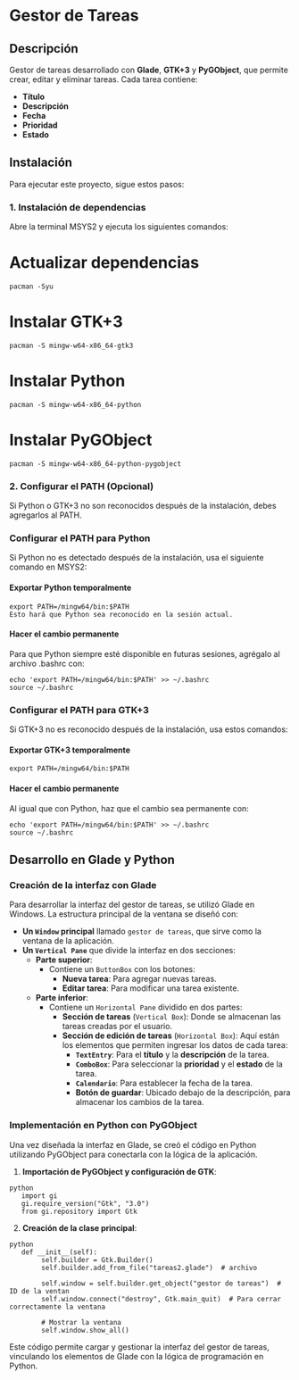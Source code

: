 # Gestor de Tareas

## Descripción
Gestor de tareas desarrollado con **Glade**, **GTK+3** y **PyGObject**, que permite crear, editar y eliminar tareas. Cada tarea contiene:
- **Título**
- **Descripción**
- **Fecha**
- **Prioridad**
- **Estado**

## Instalación
Para ejecutar este proyecto, sigue estos pasos:

### 1. Instalación de dependencias
Abre la terminal MSYS2 y ejecuta los siguientes comandos:


# Actualizar dependencias
`
pacman -Syu
`
# Instalar GTK+3
`
pacman -S mingw-w64-x86_64-gtk3
`
# Instalar Python
`
pacman -S mingw-w64-x86_64-python
`
# Instalar PyGObject
`
pacman -S mingw-w64-x86_64-python-pygobject
`
### 2. Configurar el PATH (Opcional)
Si Python o GTK+3 no son reconocidos después de la instalación, debes agregarlos al PATH.  

### Configurar el PATH para Python
Si Python no es detectado después de la instalación, usa el siguiente comando en MSYS2:  

#### Exportar Python temporalmente
```
export PATH=/mingw64/bin:$PATH
Esto hará que Python sea reconocido en la sesión actual.  
```
#### Hacer el cambio permanente
Para que Python siempre esté disponible en futuras sesiones, agrégalo al archivo .bashrc con: 
```
echo 'export PATH=/mingw64/bin:$PATH' >> ~/.bashrc
source ~/.bashrc
```

### Configurar el PATH para GTK+3
Si GTK+3 no es reconocido después de la instalación, usa estos comandos:  

#### Exportar GTK+3 temporalmente
```
export PATH=/mingw64/bin:$PATH
```
#### Hacer el cambio permanente
Al igual que con Python, haz que el cambio sea permanente con:  
```
echo 'export PATH=/mingw64/bin:$PATH' >> ~/.bashrc
source ~/.bashrc
```
## Desarrollo en Glade y Python

### Creación de la interfaz con Glade
Para desarrollar la interfaz del gestor de tareas, se utilizó Glade en Windows. La estructura principal de la ventana se diseñó con:

- **Un `Window` principal** llamado `gestor de tareas`, que sirve como la ventana de la aplicación.
- **Un `Vertical Pane`** que divide la interfaz en dos secciones:
  - **Parte superior**:
    - Contiene un `ButtonBox` con los botones:
      - **Nueva tarea**: Para agregar nuevas tareas.
      - **Editar tarea**: Para modificar una tarea existente.
  - **Parte inferior**:
    - Contiene un `Horizontal Pane` dividido en dos partes:
      - **Sección de tareas** (`Vertical Box`): Donde se almacenan las tareas creadas por el usuario.
      - **Sección de edición de tareas** (`Horizontal Box`): Aquí están los elementos que permiten ingresar los datos de cada tarea:
        - **`TextEntry`**: Para el **título** y la **descripción** de la tarea.
        - **`ComboBox`**: Para seleccionar la **prioridad** y el **estado** de la tarea.
        - **`Calendario`**: Para establecer la fecha de la tarea.
        - **Botón de guardar**: Ubicado debajo de la descripción, para almacenar los cambios de la tarea.

### Implementación en Python con PyGObject
Una vez diseñada la interfaz en Glade, se creó el código en Python utilizando PyGObject para conectarla con la lógica de la aplicación.

1. **Importación de PyGObject y configuración de GTK**:
```  
python
   import gi
   gi.require_version("Gtk", "3.0")
   from gi.repository import Gtk
 ``` 

2. **Creación de la clase principal**:
```
python
   def __init__(self):
        self.builder = Gtk.Builder()
        self.builder.add_from_file("tareas2.glade")  # archivo

        self.window = self.builder.get_object("gestor de tareas")  # ID de la ventan
        self.window.connect("destroy", Gtk.main_quit)  # Para cerrar correctamente la ventana

        # Mostrar la ventana
        self.window.show_all()
```
  

Este código permite cargar y gestionar la interfaz del gestor de tareas, vinculando los elementos de Glade con la lógica de programación en Python.



